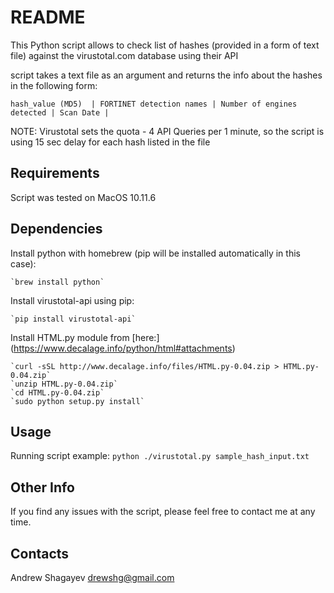 # README #
This Python script allows to check list of hashes (provided in a form of text file) against the virustotal.com database
using their API

script takes a text file as an argument and returns the info about the hashes in the following form:
```
hash_value (MD5)  | FORTINET detection names | Number of engines detected | Scan Date |
```

NOTE:
Virustotal sets the quota - 4 API Queries per 1 minute, so the script is using 15 sec delay for each hash listed in
the file

## Requirements ##
Script was tested on MacOS 10.11.6

## Dependencies ##
Install python with homebrew (pip will be installed automatically in this case):

    `brew install python`

Install virustotal-api using pip:

    `pip install virustotal-api`

Install HTML.py module from [here:] (https://www.decalage.info/python/html#attachments)

```
`curl -sSL http://www.decalage.info/files/HTML.py-0.04.zip > HTML.py-0.04.zip`
`unzip HTML.py-0.04.zip`
`cd HTML.py-0.04.zip`
`sudo python setup.py install`
```

## Usage ##
Running script example:
    `python ./virustotal.py sample_hash_input.txt`

## Other Info ##

If you find any issues with the script, please feel free to contact me at any time.

## Contacts ##
Andrew Shagayev <drewshg@gmail.com>
